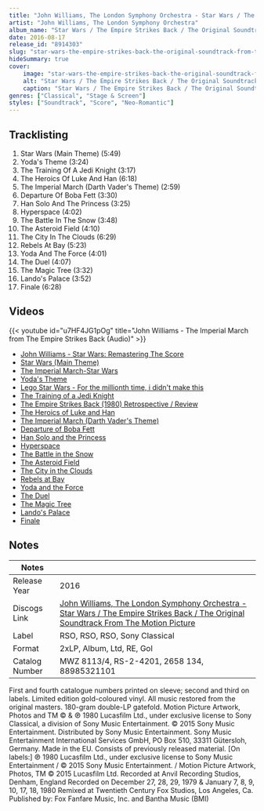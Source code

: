 ```yaml
---
title: "John Williams, The London Symphony Orchestra - Star Wars / The Empire Strikes Back / The Original Soundtrack From The Motion Picture"
artist: "John Williams, The London Symphony Orchestra"
album_name: "Star Wars / The Empire Strikes Back / The Original Soundtrack From The Motion Picture"
date: 2016-08-17
release_id: "8914303"
slug: "star-wars-the-empire-strikes-back-the-original-soundtrack-from-the-motion-picture-8914303"
hideSummary: true
cover:
    image: "star-wars-the-empire-strikes-back-the-original-soundtrack-from-the-motion-picture-8914303.jpg"
    alt: "Star Wars / The Empire Strikes Back / The Original Soundtrack From The Motion Picture by John Williams, The London Symphony Orchestra"
    caption: "Star Wars / The Empire Strikes Back / The Original Soundtrack From The Motion Picture by John Williams, The London Symphony Orchestra"
genres: ["Classical", "Stage & Screen"]
styles: ["Soundtrack", "Score", "Neo-Romantic"]
---
```

## Tracklisting
1. Star Wars (Main Theme) (5:49)
2. Yoda's Theme (3:24)
3. The Training Of A Jedi Knight (3:17)
4. The Heroics Of Luke And Han (6:18)
5. The Imperial March (Darth Vader's Theme) (2:59)
6. Departure Of Boba Fett (3:30)
7. Han Solo And The Princess (3:25)
8. Hyperspace (4:02)
9. The Battle In The Snow (3:48)
10. The Asteroid Field (4:10)
11. The City In The Clouds (6:29)
12. Rebels At Bay (5:23)
13. Yoda And The Force (4:01)
14. The Duel (4:07)
15. The Magic Tree (3:32)
16. Lando's Palace (3:52)
17. Finale (6:28)

## Videos
{{< youtube id="u7HF4JG1pOg" title="John Williams - The Imperial March from The Empire Strikes Back (Audio)" >}}
- [John Williams - Star Wars: Remastering The Score](https://www.youtube.com/watch?v=WSOzvCtaHmg)
- [Star Wars (Main Theme)](https://www.youtube.com/watch?v=MNMSAIG0dfQ)
- [The Imperial March-Star Wars](https://www.youtube.com/watch?v=PFExpWjNXlA)
- [Yoda's Theme](https://www.youtube.com/watch?v=9C8J-jhMtRA)
- [Lego Star Wars - For the millionth time, i didn't make this](https://www.youtube.com/watch?v=O61Do03ZCjw)
- [The Training of a Jedi Knight](https://www.youtube.com/watch?v=R39a6V839uM)
- [The Empire Strikes Back (1980) Retrospective / Review](https://www.youtube.com/watch?v=GDlnOsWu27E)
- [The Heroics of Luke and Han](https://www.youtube.com/watch?v=ElQ2WHct1dc)
- [The Imperial March (Darth Vader's Theme)](https://www.youtube.com/watch?v=s3SZ5sIMY6o)
- [Departure of Boba Fett](https://www.youtube.com/watch?v=4KVGNQX7Rp0)
- [Han Solo and the Princess](https://www.youtube.com/watch?v=zIQLjKJ2Yto)
- [Hyperspace](https://www.youtube.com/watch?v=vrvsArkM5Iw)
- [The Battle in the Snow](https://www.youtube.com/watch?v=nq7OfcXBmUc)
- [The Asteroid Field](https://www.youtube.com/watch?v=XNDEljd1cQI)
- [The City in the Clouds](https://www.youtube.com/watch?v=T_0tSXNpl_8)
- [Rebels at Bay](https://www.youtube.com/watch?v=JiEQK-qvNIA)
- [Yoda and the Force](https://www.youtube.com/watch?v=Q1tc0zjGiGE)
- [The Duel](https://www.youtube.com/watch?v=BrJWmfL6_DQ)
- [The Magic Tree](https://www.youtube.com/watch?v=RW5Fpv7X-4Q)
- [Lando's Palace](https://www.youtube.com/watch?v=nIcSjmRWbCY)
- [Finale](https://www.youtube.com/watch?v=Wqo8nSXPetE)

## Notes
| Notes          |             |
| ---------------| ----------- |
| Release Year   | 2016 |
| Discogs Link   | [John Williams, The London Symphony Orchestra - Star Wars / The Empire Strikes Back / The Original Soundtrack From The Motion Picture](https://www.discogs.com/release/8914303-John-Williams-4London-Symphony-Orchestra-Star-Wars-The-Empire-Strikes-Back-The-Original-Soundtrack-F) |
| Label          | RSO, RSO, RSO, Sony Classical |
| Format         | 2xLP, Album, Ltd, RE, Gol |
| Catalog Number | MWZ 8113/4, RS-2-4201, 2658 134, 88985321101 |

First and fourth catalogue numbers printed on sleeve; second and third on labels.  Limited edition gold-coloured vinyl. All music restored from the original masters. 180-gram double-LP gatefold.  Motion Picture Artwork, Photos and TM © & ℗ 1980 Lucasfilm Ltd., under exclusive license to Sony Classical, a division of Sony Music Entertainment. © 2015 Sony Music Entertainment. Distributed by Sony Music Entertainment. Sony Music Entertainment International Services GmbH, PO Box 510, 33311 Gütersloh, Germany. Made in the EU. Consists of previously released material.  [On labels:] ℗ 1980 Lucasfilm Ltd., under exclusive license to Sony Music Entertainment / © 2015 Sony Music Entertainment. / Motion Picture Artwork, Photos, TM © 2015 Lucasfilm Ltd.  Recorded at Anvil Recording Studios, Denham, England Recorded on December 27, 28, 29, 1979 & January 7, 8, 9, 10, 17, 18, 1980 Remixed at Twentieth Century Fox Studios, Los Angeles, Ca. Published by: Fox Fanfare Music, Inc. and Bantha Music (BMI)

